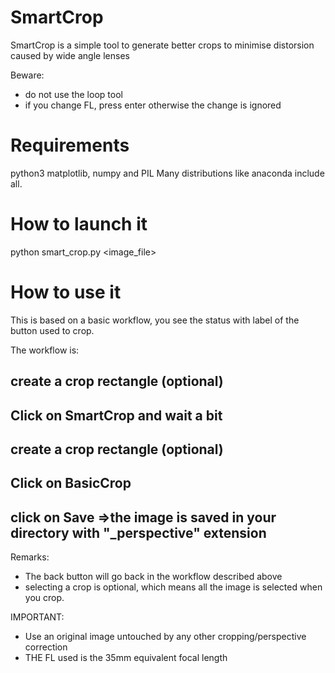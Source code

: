 # SmartCrop

SmartCrop is a simple tool to generate better crops to minimise distorsion caused by wide angle lenses

Beware:
* do not use the loop tool
* if you change FL, press enter otherwise the change is ignored

# Requirements

python3
matplotlib, numpy and PIL
Many distributions like anaconda include all.

# How to launch it

python smart_crop.py <image_file>

# How to use it

This is based on a basic workflow, you see the status with label of the button used to crop.

The workflow is:
## create a crop rectangle (optional)
## Click on SmartCrop and wait a bit
## create a crop rectangle (optional)
## Click on BasicCrop
## click on Save =>the image is saved in your directory with "_perspective" extension

Remarks:
* The back button will go back in the workflow described above
* selecting a crop is optional, which means all the image is selected when you crop.

IMPORTANT:
* Use an original image untouched by any other cropping/perspective correction
* THE FL used is the 35mm equivalent focal length

